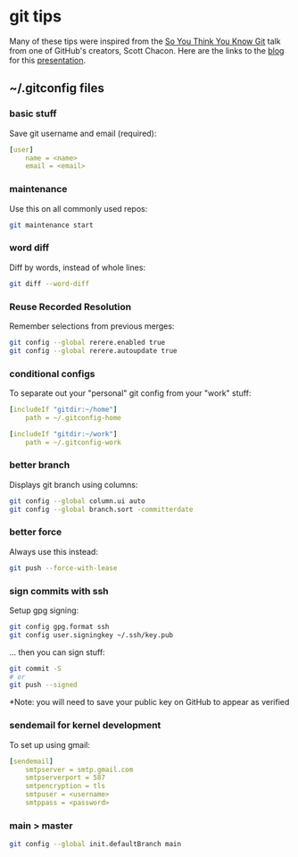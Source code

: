 # git tips

Many of these tips were inspired from the [So You Think You Know Git](https://www.youtube.com/watch?v=aolI_Rz0ZqY) talk from one of GitHub's creators, Scott Chacon. Here are the links to the [blog](https://blog.gitbutler.com/git-tips-and-tricks/) for this [presentation](https://blog.gitbutler.com/fosdem-git-talk/).

## ~/.gitconfig files

### basic stuff

Save git username and email (required):

```yml
[user]
    name = <name>
    email = <email>
```

### maintenance

Use this on all commonly used repos:
```bash
git maintenance start
```

### word diff

Diff by words, instead of whole lines:
```bash
git diff --word-diff
```

### Reuse Recorded Resolution

Remember selections from previous merges:

```bash
git config --global rerere.enabled true
git config --global rerere.autoupdate true
```

### conditional configs

To separate out your "personal" git config from your "work" stuff:

```yml
[includeIf "gitdir:~/home"]
    path = ~/.gitconfig-home

[includeIf "gitdir:~/work"]
    path = ~/.gitconfig-work
```

### better branch

Displays git branch using columns:
```bash
git config --global column.ui auto
git config --global branch.sort -committerdate
```

### better force

Always use this instead:
```bash
git push --force-with-lease
```

### sign commits with ssh

Setup gpg signing:
```bash
git config gpg.format ssh
git config user.signingkey ~/.ssh/key.pub
```
... then you can sign stuff:
```bash
git commit -S
# or
git push --signed
```

*Note: you will need to save your public key on GitHub to appear as verified

### sendemail for kernel development

To set up using gmail:

```yml
[sendemail]
    smtpserver = smtp.gmail.com
    smtpserverport = 587
    smtpencryption = tls
    smtpuser = <username>
    smtppass = <password>
```

### main > master

```bash
git config --global init.defaultBranch main
```
